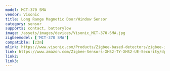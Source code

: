```yaml
---
model: MCT-370 SMA
vendor: Visonic
title: Long Range Magnetic Door/Window Sensor
category: sensor
supports: contact, batterylow
image: /assets/images/devices/Visonic_MCT-370-SMA.jpg
zigbeemodel: ['MCT-370 SMA']
compatible: [z2m]
mlink: https://www.visonic.com/Products/Zigbee-based-detectors/zigbee-intrusion-detector/long-range-magnetic-door-window-sensor-mct-370
link: https://www.amazon.com/Zigbee-Sensors-XHS2-TY-XHS2-UE-Security/dp/B01N3CVD4L/
link2: 
link3: 
---
```


